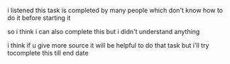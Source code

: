 i listened this task is completed by many people which don't know how to do it before starting it

so i think i can also complete this but i didn't understand anything

i think if u give more source it will be helpful to do that task but i'll try tocomplete this till end date
